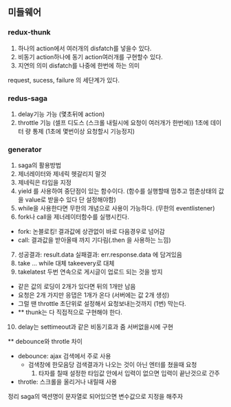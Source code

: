## 미들웨어

### redux-thunk
1. 하나의 action에서 여러개의 disfatch를 넣을수 있다. 
2. 비동기 action하나에 동기 action여러개를 구현할수 있다.
3. 지연의 의미 disfatch를 나중에 한번에 하는 의미

request, sucess, failure 의 세단계가 있다.

### redus-saga
1. delay기능 가능 (몇초뒤에 action)
2. throttle 기능 (셀프 디도스 (스크롤 내릴시에 요청이 여러개가 한번에)) 1초에 데이터 량 통제
   (1초에 몇번이상 요청할시 기능정지)

### generator
1. saga의 활용방법
2. 제너레이터와 제네릭 헷갈리지 말것
3. 제네릭은 타입을 지정
4. yield 를 사용하여 중단점이 있는 함수이다. (함수를 실행할때 멈추고 멈춘상태의 값을 value로 받을수 있다 단 설정해야함)
5. while을 사용한다면 무한의 개념으로 사용이 가능하다. (무한의 eventlistener)
6. fork나 call을 제너레이터함수를 실행시킨다.
  - fork: 논블로킹! 결과값에 상관없이 바로 다음경우로 넘어감
  - call: 결과값을 받아올때 까지 기다림(.then 을 사용하는 느낌)
7. 성공결과: result.data 실패결과: err.response.data 에 담겨있음
8. take ... while 대체 takeevery로 대체 
9. takelatest 두번 연속으로 게시글이 업로드 되는 것을 방지
  - 같은 값의 로딩이 2개가 있다면 뒤의 1개만 남음 
  - 요청은 2개 가지만 응댑은 1개가 온다 (서버에는 값 2개 생성)
  - 그럴 땐 throttle 초단위로 설정해서 요청보내는것까지 (1번) 막는다.
  - ** thunk는 다 직접적으로 구현해야 한다.
10. delay는 settimeout과 같은 비동기효과 줌  서버없을시에 구현
 
 ** debounce와 throtle 차이
- debounce: ajax 검색에서 주로 사용
  - 검색창에 한모음당 검색결과가 나오는 것이 아닌 엔터를 쳤을때 요청
    1. 타자를 칠때 설정한 타임값 안에서 입력이 없으면 입력이 끝난것으로 간주
- throtle: 스크롤을 올리거나 내릴때 사용

정리
saga의 액션명이 문자열로 되어있으면 변수값으로 지정을 해주자